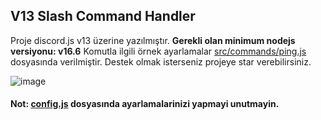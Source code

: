 ## V13 Slash Command Handler
Proje discord.js v13 üzerine yazılmıştır.
**Gerekli olan minimum nodejs versiyonu: v16.6**
Komutla ilgili örnek ayarlamalar [src/commands/ping.js](https://github.com/memte/v13-slash-command-handler/blob/es6/src/commands/ping.js) dosyasında verilmiştir.
Destek olmak isterseniz projeye star verebilirsiniz.
 
![image](https://user-images.githubusercontent.com/63320170/175336722-373eaf92-1454-4bce-b97c-e8a629c2628e.png)

#### Not: [config.js](https://github.com/memte/v13-slash-command-handler/blob/es6/src/config.js) dosyasında ayarlamalarinizi yapmayi unutmayin.

